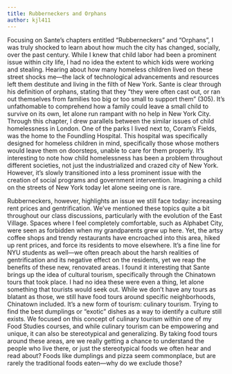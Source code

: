 ```yaml
---
title: Rubberneckers and Orphans
author: kjl411
---
```


Focusing on Sante’s chapters entitled “Rubberneckers” and “Orphans”, I was truly shocked to learn about how much the city has changed, socially, over the past century. While I knew that child labor had been a prominent issue within city life, I had no idea the extent to which kids were working and stealing. Hearing about how many homeless children lived on these street shocks me—the lack of technological advancements and resources left them destitute and living in the filth of New York. Sante is clear through his definition of orphans, stating that they “they were often cast out, or ran out themselves from families too big or too small to support them” (305). It’s unfathomable to comprehend how a family could leave a small child to survive on its own, let alone run rampant with no help in New York City. Through this chapter, I drew parallels between the similar issues of child homelessness in London. One of the parks I lived next to, Coram’s Fields, was the home to the Foundling Hospital. This hospital was specifically designed for homeless children in mind, specifically those whose mothers would leave them on doorsteps, unable to care for them properly. It’s interesting to note how child homelessness has been a problem throughout different societies, not just the industrialized and crazed city of New York. However, it’s slowly transitioned into a less prominent issue with the creation of social programs and government intervention. Imagining a child on the streets of New York today let alone seeing one is rare.

Rubberneckers, however, highlights an issue we still face today: increasing rent prices and gentrification. We’ve mentioned these topics quite a bit throughout our class discussions, particularly with the evolution of the East Village. Spaces where I feel completely comfortable, such as Alphabet City, were seen as forbidden when my grandparents grew up here. Yet, the artsy coffee shops and trendy restaurants have encroached into this area, hiked up rent prices, and force its residents to move elsewhere. It’s a fine line for NYU students as well—we often preach about the harsh realities of gentrification and its negative effect on the residents, yet we reap the benefits of these new, renovated areas. I found it interesting that Sante brings up the idea of cultural tourism, specifically through the Chinatown tours that took place. I had no idea these were even a thing, let alone something that tourists would seek out. While we don’t have any tours as blatant as those, we still have food tours around specific neighborhoods, Chinatown included. It’s a new form of tourism: culinary tourism. Trying to find the best dumplings or “exotic” dishes as a way to identify a culture still exists. We focused on this concept of culinary tourism within one of my Food Studies courses, and while culinary tourism can be empowering and unique, it can also be stereotypical and generalizing. By taking food tours around these areas, are we really getting a chance to understand the people who live there, or just the stereotypical foods we often hear and read about? Foods like dumplings and pizza seem commonplace, but are rarely the traditional foods eaten—why do we exclude those?
